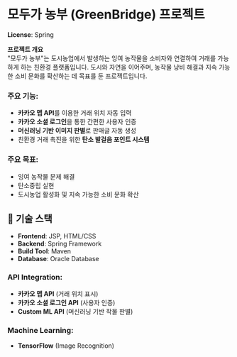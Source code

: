 # 모두가 농부 (GreenBridge) 프로젝트

**License**: Spring

**프로젝트 개요**  
"모두가 농부"는 도시농업에서 발생하는 잉여 농작물을 소비자와 연결하여 거래를 가능하게 하는 친환경 플랫폼입니다. 도시와 자연을 이어주며, 농작물 낭비 해결과 지속 가능한 소비 문화를 확산하는 데 목표를 둔 프로젝트입니다.

### 주요 기능:
- **카카오 맵 API**를 이용한 거래 위치 자동 입력
- **카카오 소셜 로그인**을 통한 간편한 사용자 인증
- **머신러닝 기반 이미지 판별**로 판매글 자동 생성
- 친환경 거래 촉진을 위한 **탄소 발걸음 포인트 시스템**

### 주요 목표:
- 잉여 농작물 문제 해결
- 탄소중립 실현
- 도시농업 활성화 및 지속 가능한 소비 문화 확산

## 🚀 기술 스택

- **Frontend**: JSP, HTML/CSS
- **Backend**: Spring Framework
- **Build Tool**: Maven
- **Database**: Oracle Database

### API Integration:
- **카카오 맵 API** (거래 위치 표시)
- **카카오 소셜 로그인 API** (사용자 인증)
- **Custom ML API** (머신러닝 기반 작물 판별)

### Machine Learning:
- **TensorFlow** (Image Recognition)
